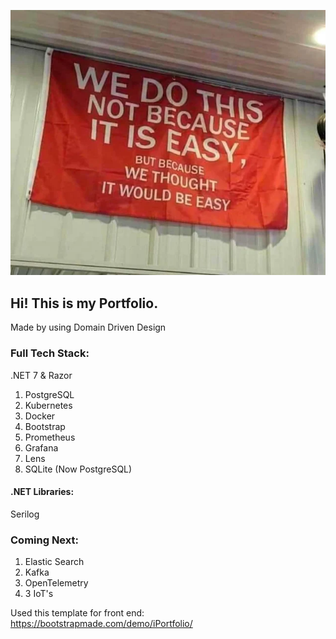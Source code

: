 ![It's a joke about my struggles with the cluster](we-thought-it-would-be-easy.webp)


Hi! This is my Portfolio.
---
Made by using Domain Driven Design

### Full Tech Stack:
.NET 7 & Razor

1. PostgreSQL
2. Kubernetes
3. Docker
4. Bootstrap
5. Prometheus
6. Grafana
7. Lens
8. SQLite (Now PostgreSQL)


#### .NET Libraries:
Serilog

### Coming Next:
1. Elastic Search
2. Kafka
3. OpenTelemetry
4. 3 IoT's


Used this template for front end: https://bootstrapmade.com/demo/iPortfolio/
